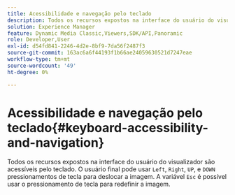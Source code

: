 ```yaml
---
title: Acessibilidade e navegação pelo teclado
description: Todos os recursos expostos na interface do usuário do visualizador são acessíveis pelo teclado.
solution: Experience Manager
feature: Dynamic Media Classic,Viewers,SDK/API,Panoramic
role: Developer,User
exl-id: d54fd841-2246-4d2e-8bf9-7da56f2487f3
source-git-commit: 163ac6a6f44193f1b66ae24059630521d7247eae
workflow-type: tm+mt
source-wordcount: '49'
ht-degree: 0%

---
```


# Acessibilidade e navegação pelo teclado{#keyboard-accessibility-and-navigation}

Todos os recursos expostos na interface do usuário do visualizador são acessíveis pelo teclado.
O usuário final pode usar `Left`, `Right`, `UP`, e `DOWN` pressionamentos de tecla para deslocar a imagem.
A variável `Esc` é possível usar o pressionamento de tecla para redefinir a imagem.

